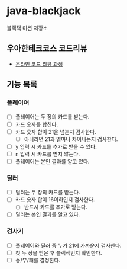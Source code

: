# java-blackjack

블랙잭 미션 저장소

## 우아한테크코스 코드리뷰

- [온라인 코드 리뷰 과정](https://github.com/woowacourse/woowacourse-docs/blob/master/maincourse/README.md)


## 기능 목록

### 플레이어
- [ ] 플레이어는 두 장의 카드를 받는다.
- [ ] 카드 숫자를 합친다.
- [ ] 카드 숫자 합이 21을 넘는지 검사한다.
  - [ ] 아니라면 21과 얼마나 차이나는지 검사한다.
- [ ] y 입력 시 카드를 추가로 받을 수 있다.
- [ ] n 입력 시 카드를 받지 않는다.
- [ ] 플레이어는 본인 결과를 알고 있다.

### 딜러
- [ ] 딜러는 두 장의 카드를 받는다.
- [ ] 카드 숫자 합이 16이하인지 검사한다.
  - [ ] 반드시 카드를 추가로 받는다.
- [ ] 딜러는 본인 결과를 알고 있다.

### 검사기
- [ ] 플레이어와 딜러 중 누가 21에 가까운지 검사한다.
- [ ] 첫 두 장을 받은 후 블랙잭인지 확인한다.
- [ ] 승/무/패를 결정한다.
